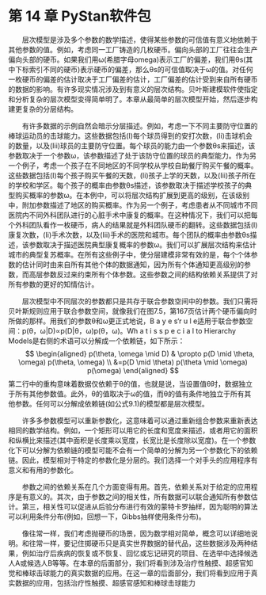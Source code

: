 # 第 14 章 PyStan软件包

<style>p{text-indent:2em;2}</style>

层次模型是涉及多个参数的数学描述，使得某些参数的可信值有意义地依赖于其他参数的值。例如，考虑同一工厂铸造的几枚硬币。偏向头部的工厂往往会生产偏向头部的硬币。如果我们用ω(希腊字母omega)表示工厂的偏差，我们用θs(其中下标索引不同的硬币)表示硬币的偏差，那么θs的可信值取决于ω的值。对任何一枚硬币的偏差的估计取决于工厂偏差的估计，工厂偏差的估计受到来自所有硬币的数据的影响。有许多现实情况涉及到有意义的层次结构。贝叶斯建模软件使指定和分析复杂的层次模型变得简单明了。本章从最简单的层次模型开始，然后逐步构建更复杂的分层结构。

有许多数据的示例自然会暗示分层描述。例如，考虑一下不同主要防守位置的棒球运动员的击球能力。这些数据包括(I)每个球员得到的安打次数，(Ii)击球机会的数量，以及(Iii)球员的主要防守位置。每个球员的能力由一个参数θs来描述，该参数取决于一个参数ω，该参数描述了处于该防守位置的球员的典型能力。作为另一个例子，考虑一个孩子在不同地区的不同学校从学校自助餐厅购买午餐的概率。这些数据包括(I)每个孩子购买午餐的天数，(Ii)孩子上学的天数，以及(Iii)孩子所在的学校和学区。每个孩子的概率由参数θs描述，该参数取决于描述学校孩子的典型购买概率的参数ω。在本例中，可以将层次结构扩展到更高的级别，在该级别中，附加参数描述了地区的购买概率。作为另一个例子，考虑患者从不同城市不同医院内不同外科团队进行的心脏手术中康复的概率。在这种情况下，我们可以把每个外科团队看作一枚硬币，病人的结果就是外科团队硬币的翻转。这些数据包括(I)康复次数，(Ii)手术次数，以及(Iii)手术的医院和城市。每个团队的概率由参数θs描述，该参数取决于描述医院典型康复概率的参数ω。我们可以扩展层次结构来估计城市的典型复苏概率。在所有这些例子中，使分层建模非常有效的是，每个个体参数的估计同时由来自所有其他个体的数据通知，因为所有个体通知更高级别的参数，而高层参数反过来约束所有个体参数。这些参数之间的结构依赖关系提供了对所有参数的更好的知情估计。

层次模型中不同层次的参数都只是共存于联合参数空间中的参数。我们只需将贝叶斯规则应用于联合参数空间，就像我们在图7.5，第167页估计两个硬币偏向时所做的那样。用我们的参数θ和ω更正式地说，B a y e s‘r u l e适用于联合参数空间：p(θ，ω|D)∝p(D|θ，ω)p(θ，ω)。Wh a t i s s p e c i a l to Hierarchy Models是右侧的术语可以分解成一个依赖链，如下所示：
$$
\begin{aligned} p(\theta, \omega \mid D) & \propto p(D \mid \theta, \omega) p(\theta, \omega) \\ &=p(D \mid \theta) p(\theta \mid \omega) p(\omega) \end{aligned}
$$
第二行中的重构意味着数据仅依赖于θ的值，也就是说，当设置值θ时，数据独立于所有其他参数值。此外，θ的值取决于ω的值，而θ的值有条件地独立于所有其他参数。任何可以分解成依赖链(如公式9.1)的模型都是层次模型。

许多多参数模型可以重新参数化，这意味着可以通过重新组合参数来重新表达相同的数学结构。例如，一个矩形可以用它的长度和宽度来描述，或者用它的面积和纵横比来描述(其中面积是长度乘以宽度，长宽比是长度除以宽度)。在一个参数化下可以分解为依赖链的模型可能不会有一个简单的分解为另一个参数化下的依赖链。因此，模型相对于特定的参数化是分层的。我们选择一个对手头的应用程序有意义和有用的参数化。

参数之间的依赖关系在几个方面变得有用。首先，依赖关系对于给定的应用程序是有意义的。其次，由于参数之间的相关性，所有数据可以联合通知所有参数估计。第三，相关性可以促进从后验分布进行有效的蒙特卡罗抽样，因为聪明的算法可以利用条件分布(例如，回想一下，Gibbs抽样使用条件分布)。

像往常一样，我们考虑抛硬币的场景，因为数学相对简单，概念可以详细地说明。和往常一样，要记住掷硬币只是真实世界数据的替代品，这些数据涉及两种结果，例如治疗后疾病的恢复或不恢复、回忆或忘记研究的项目、在选举中选择候选人A或候选人B等等。在本章的后面部分，我们将看到涉及治疗性触摸、超感官知觉和棒球击球能力的真实数据的应用。在这一章的后面部分，我们将看到应用于真实数据的应用，包括治疗性触摸、超感官感知和棒球击球能力